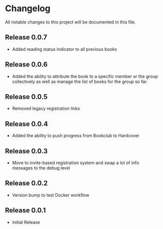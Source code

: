 # Changelog

All notable changes to this project will be documented in this file.

## Release 0.0.7
- Added reading status indicator to all previous books

## Release 0.0.6
- Added the ability to attribute the book to a specific member or the group collectively as well as manage the list of books for the group so far.

## Release 0.0.5
- Removed legacy registration links

## Release 0.0.4

- Added the ability to push progress from Bookclub to Hardcover

## Release 0.0.3

- Move to invite-based registration system and swap a lot of info messages to the debug level

## Release 0.0.2

- Version bump to test Docker workflow

## Release 0.0.1

- Initial Release
